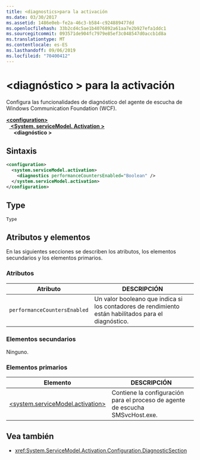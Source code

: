 ```yaml
---
title: <diagnostics>para la activación
ms.date: 03/30/2017
ms.assetid: 1486e0eb-fe2a-46c3-b584-c924889477dd
ms.openlocfilehash: 33b2cd4c5ae1b4076892a61aa7e2b927efa1ddc1
ms.sourcegitcommit: 093571de904fc7979e85ef3c048547d0accb1d8a
ms.translationtype: MT
ms.contentlocale: es-ES
ms.lasthandoff: 09/06/2019
ms.locfileid: "70400412"
---
```

# <a name="diagnostics-for-activation"></a>\<diagnóstico > para la activación
Configura las funcionalidades de diagnóstico del agente de escucha de Windows Communication Foundation (WCF).  
  
[ **\<configuration>** ](../configuration-element.md)\
&nbsp;&nbsp;[ **\<System. serviceModel. Activation >** ](system-servicemodel-activation.md)\
&nbsp;&nbsp;&nbsp;&nbsp; **\<diagnóstico >**  
  
## <a name="syntax"></a>Sintaxis  
  
```xml  
<configuration>
  <system.serviceModel.activation>
    <diagnostics performanceCountersEnabled="Boolean" />
  </system.serviceModel.activation>
</configuration>
```  
  
## <a name="type"></a>Type  
 `Type`  
  
## <a name="attributes-and-elements"></a>Atributos y elementos  
 En las siguientes secciones se describen los atributos, los elementos secundarios y los elementos primarios.  
  
### <a name="attributes"></a>Atributos  
  
|Atributo|DESCRIPCIÓN|  
|---------------|-----------------|  
|`performanceCountersEnabled`|Un valor booleano que indica si los contadores de rendimiento están habilitados para el diagnóstico.|  
  
### <a name="child-elements"></a>Elementos secundarios  
 Ninguno.  
  
### <a name="parent-elements"></a>Elementos primarios  
  
|Elemento|DESCRIPCIÓN|  
|-------------|-----------------|  
|[\<system.serviceModel.activation>](system-servicemodel-activation.md)|Contiene la configuración para el proceso de agente de escucha SMSvcHost.exe.|  
  
## <a name="see-also"></a>Vea también

- <xref:System.ServiceModel.Activation.Configuration.DiagnosticSection>
